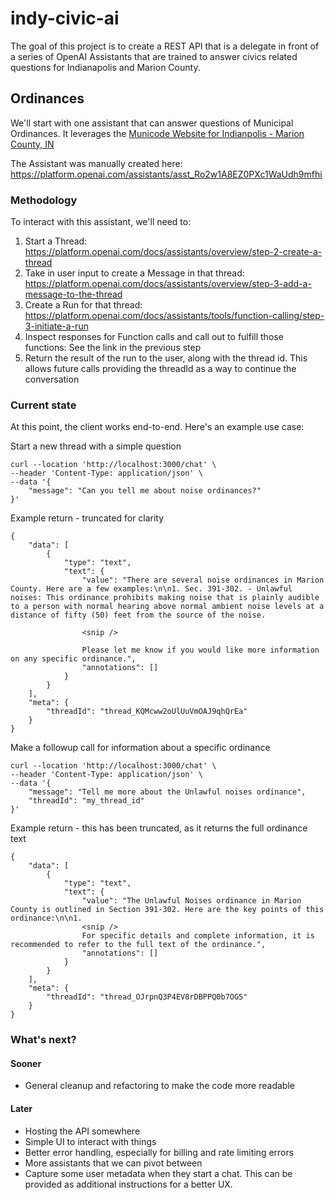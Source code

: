 # indy-civic-ai

The goal of this project is to create a REST API that is a delegate in front of a series of OpenAI Assistants that are trained to answer civics related questions for Indianapolis and Marion County.

## Ordinances

We'll start with one assistant that can answer questions of Municipal Ordinances. It leverages the [Municode Website for Indianpolis - Marion County, IN](https://library.municode.com/in/indianapolis_-_marion_county/codes/code_of_ordinances)

The Assistant was manually created here: https://platform.openai.com/assistants/asst_Ro2w1A8EZ0PXc1WaUdh9mfhi

### Methodology
To interact with this assistant, we'll need to:

1. Start a Thread: https://platform.openai.com/docs/assistants/overview/step-2-create-a-thread
1. Take in user input to create a Message in that thread: https://platform.openai.com/docs/assistants/overview/step-3-add-a-message-to-the-thread
1. Create a Run for that thread: https://platform.openai.com/docs/assistants/tools/function-calling/step-3-initiate-a-run
1. Inspect responses for Function calls and call out to fulfill those functions: See the link in the previous step
1. Return the result of the run to the user, along with the thread id. This allows future calls providing the threadId as a way to continue the conversation



### Current state
At this point, the client works end-to-end. Here's an example use case:

Start a new thread with a simple question
```
curl --location 'http://localhost:3000/chat' \
--header 'Content-Type: application/json' \
--data '{
    "message": "Can you tell me about noise ordinances?"
}'
```

Example return - truncated for clarity
```
{
    "data": [
        {
            "type": "text",
            "text": {
                "value": "There are several noise ordinances in Marion County. Here are a few examples:\n\n1. Sec. 391-302. - Unlawful noises: This ordinance prohibits making noise that is plainly audible to a person with normal hearing above normal ambient noise levels at a distance of fifty (50) feet from the source of the noise.

                <snip />

                Please let me know if you would like more information on any specific ordinance.",
                "annotations": []
            }
        }
    ],
    "meta": {
        "threadId": "thread_KQMcww2oUlUuVmOAJ9qhQrEa"
    }
}
```

Make a followup call for information about a specific ordinance
```
curl --location 'http://localhost:3000/chat' \
--header 'Content-Type: application/json' \
--data '{
    "message": "Tell me more about the Unlawful noises ordinance",
    "threadId": "my_thread_id"
}'
```

Example return - this has been truncated, as it returns the full ordinance text
```
{
    "data": [
        {
            "type": "text",
            "text": {
                "value": "The Unlawful Noises ordinance in Marion County is outlined in Section 391-302. Here are the key points of this ordinance:\n\n1. 
                <snip />
                For specific details and complete information, it is recommended to refer to the full text of the ordinance.",
                "annotations": []
            }
        }
    ],
    "meta": {
        "threadId": "thread_OJrpnQ3P4EV8rDBPPQ0b7OG5"
    }
}
```

### What's next?

#### Sooner
* General cleanup and refactoring to make the code more readable


#### Later
* Hosting the API somewhere
* Simple UI to interact with things
* Better error handling, especially for billing and rate limiting errors
* More assistants that we can pivot between
* Capture some user metadata when they start a chat. This can be provided as additional instructions for a better UX.

